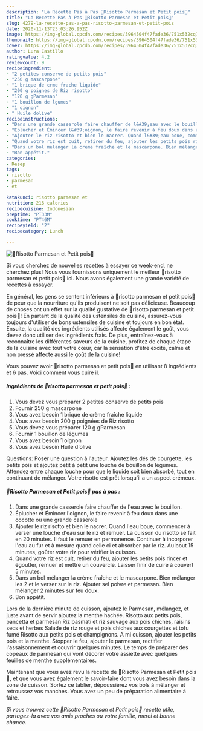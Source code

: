 ```yaml
---
description: "La Recette Pas à Pas 🌿Risotto Parmesan et Petit pois🌿"
title: "La Recette Pas à Pas 🌿Risotto Parmesan et Petit pois🌿"
slug: 4279-la-recette-pas-a-pas-risotto-parmesan-et-petit-pois
date: 2020-11-13T23:03:26.952Z
image: https://img-global.cpcdn.com/recipes/3964504f47fade36/751x532cq70/🌿risotto-parmesan-et-petit-pois🌿-photo-principale-de-la-recette.jpg
thumbnail: https://img-global.cpcdn.com/recipes/3964504f47fade36/751x532cq70/🌿risotto-parmesan-et-petit-pois🌿-photo-principale-de-la-recette.jpg
cover: https://img-global.cpcdn.com/recipes/3964504f47fade36/751x532cq70/🌿risotto-parmesan-et-petit-pois🌿-photo-principale-de-la-recette.jpg
author: Lura Castillo
ratingvalue: 4.2
reviewcount: 9
recipeingredient:
- "2 petites conserve de petits pois"
- "250 g mascarpone"
- "1 brique de crme frache liquide"
- "200 g poignes de Riz risotto"
- "120 g gParmesan"
- "1 bouillon de lgumes"
- "1 oignon"
- " Huile dolive"
recipeinstructions:
- "Dans une grande casserole faire chauffer de l&#39;eau avec le bouillon."
- "Éplucher et Émincer l&#39;oignon, le faire revenir à feu doux dans une cocotte ou une grande casserole"
- "Ajouter le riz risotto et bien le nacrer. Quand l&#39;eau boue, commencer à verser une louche d&#39;eau sur le riz et remuer. La cuisson du risotto se fait en 20 minutes. Il faut le remuer en permanence. Continuer à incorporer l&#39;eau au fur et à mesure quand celle ci et absorber par le riz. Au bout 15 minutes, goûter votre riz pour vérifier la cuisson."
- "Quand votre riz est cuit, retirer du feu, ajouter les petits pois rincer et égoutter, remuer et mettre un couvercle. Laisser finir de cuire à couvert 5 minutes."
- "Dans un bol mélanger la crème fraîche et le mascarpone. Bien mélanger les 2 et le verser sur le riz. Ajouter sel poivre et parmesan. Bien mélanger 2 minutes sur feu doux."
- "Bon appétit."
categories:
- Resep
tags:
- risotto
- parmesan
- et

katakunci: risotto parmesan et 
nutrition: 216 calories
recipecuisine: Indonesian
preptime: "PT33M"
cooktime: "PT46M"
recipeyield: "2"
recipecategory: Lunch

---
```



![🌿Risotto Parmesan et Petit pois🌿](https://img-global.cpcdn.com/recipes/3964504f47fade36/751x532cq70/🌿risotto-parmesan-et-petit-pois🌿-photo-principale-de-la-recette.jpg)

Si vous cherchez de nouvelles recettes à essayer ce week-end, ne cherchez plus! Nous vous fournissons uniquement le meilleur 🌿risotto parmesan et petit pois🌿 ici. Nous avons également une grande variété de recettes à essayer.

En général, les gens se sentent inférieurs à 🌿risotto parmesan et petit pois🌿 de peur que la nourriture qu'ils produisent ne soit pas délicieuse. Beaucoup de choses ont un effet sur la qualité gustative de 🌿risotto parmesan et petit pois🌿! En partant de la qualité des ustensiles de cuisine, assurez-vous toujours d'utiliser de bons ustensiles de cuisine et toujours en bon état. Ensuite, la qualité des ingrédients utilisés affecte également le goût, vous devez donc utiliser des ingrédients frais. De plus, entraînez-vous à reconnaître les différentes saveurs de la cuisine, profitez de chaque étape de la cuisine avec tout votre cœur, car la sensation d'être excité, calme et non pressé affecte aussi le goût de la cuisine!

<!--inarticleads1-->

Vous pouvez avoir 🌿risotto parmesan et petit pois🌿 en utilisant 8 Ingrédients et 6 pas. Voici comment vous cuire il.

##### Ingrédients de 🌿risotto parmesan et petit pois🌿 :

1. Vous devez vous préparer 2 petites conserve de petits pois
1. Fournir 250 g mascarpone
1. Vous avez besoin 1 brique de crème fraîche liquide
1. Vous avez besoin 200 g poignées de Riz risotto
1. Vous devez vous préparer 120 g gParmesan
1. Fournir 1 bouillon de légumes
1. Vous avez besoin 1 oignon
1. Vous avez besoin  Huile d&#39;olive


Questions: Poser une question à l&#39;auteur. Ajoutez les dés de courgette, les petits pois et ajoutez petit à petit une louche de bouillon de légumes. Attendez entre chaque louche pour que le liquide soit bien absorbé, tout en continuant de mélanger. Votre risotto est prêt lorsqu&#39;il a un aspect crémeux. 

<!--inarticleads2-->

##### 🌿Risotto Parmesan et Petit pois🌿 pas à pas :

1. Dans une grande casserole faire chauffer de l&#39;eau avec le bouillon.
1. Éplucher et Émincer l&#39;oignon, le faire revenir à feu doux dans une cocotte ou une grande casserole
1. Ajouter le riz risotto et bien le nacrer. Quand l&#39;eau boue, commencer à verser une louche d&#39;eau sur le riz et remuer. La cuisson du risotto se fait en 20 minutes. Il faut le remuer en permanence. Continuer à incorporer l&#39;eau au fur et à mesure quand celle ci et absorber par le riz. Au bout 15 minutes, goûter votre riz pour vérifier la cuisson.
1. Quand votre riz est cuit, retirer du feu, ajouter les petits pois rincer et égoutter, remuer et mettre un couvercle. Laisser finir de cuire à couvert 5 minutes.
1. Dans un bol mélanger la crème fraîche et le mascarpone. Bien mélanger les 2 et le verser sur le riz. Ajouter sel poivre et parmesan. Bien mélanger 2 minutes sur feu doux.
1. Bon appétit.


Lors de la dernière minute de cuisson, ajoutez le Parmesan, mélangez, et juste avant de servir ajoutez la menthe hachée. Risotto aux petits pois, pancetta et parmesan Riz basmati et riz sauvage aux pois chiches, raisins secs et herbes Salade de riz rouge et pois chiches aux courgettes et tofu fumé Risotto aux petits pois et champignons. A mi cuisson, ajouter les petits pois et la menthe. Stopper le feu, ajouter le parmesan, rectifier l&#39;assaisonnement et couvrir quelques minutes. Le temps de préparer des copeaux de parmesan qui vont décorer votre assiette avec quelques feuilles de menthe supplémentaires. 

<!--inarticleads1-->

<p>
Maintenant que vous avez revu la recette de 🌿Risotto Parmesan et Petit pois🌿, et que vous avez également le savoir-faire dont vous avez besoin dans la zone de cuisson. Sortez ce tablier, dépoussiérez vos bols à mélanger et retroussez vos manches. Vous avez un peu de préparation alimentaire à faire.
</p>

<p>
<i>Si vous trouvez cette 🌿Risotto Parmesan et Petit pois🌿 recette utile, partagez-la avec vos amis proches ou votre famille, merci et bonne chance.</i>
</p>
